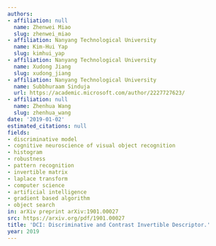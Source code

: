 ```yaml
---
authors:
- affiliation: null
  name: Zhenwei Miao
  slug: zhenwei_miao
- affiliation: Nanyang Technological University
  name: Kim-Hui Yap
  slug: kimhui_yap
- affiliation: Nanyang Technological University
  name: Xudong Jiang
  slug: xudong_jiang
- affiliation: Nanyang Technological University
  name: Subbhuraam Sinduja
  url: https://academic.microsoft.com/author/2227727623/
- affiliation: null
  name: Zhenhua Wang
  slug: zhenhua_wang
date: '2019-01-02'
estimated_citations: null
fields:
- discriminative model
- cognitive neuroscience of visual object recognition
- histogram
- robustness
- pattern recognition
- invertible matrix
- laplace transform
- computer science
- artificial intelligence
- gradient based algorithm
- object search
in: arXiv preprint arXiv:1901.00027
src: https://arxiv.org/pdf/1901.00027
title: 'DCI: Discriminative and Contrast Invertible Descriptor.'
year: 2019
---
```


